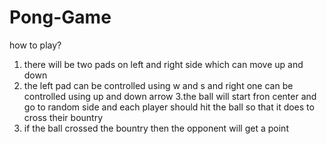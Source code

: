 # Pong-Game

how to play?
1. there will be two pads on left and right side which can move up and down
2. the left pad can be controlled using w and s and right one can be controlled using up and down arrow
3.the ball will start fron center and go to random side and each player should hit the ball so that it does to cross 
  their bountry 
4. if the ball crossed the bountry then the opponent will get a point
